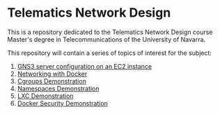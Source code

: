 # Telematics Network Design

This is a repository dedicated to the Telematics Network Design course Master's degree in Telecommunications of the University of Navarra.

This repository will contain a series of topics of interest for the subject:

1. [GNS3 server configuration on an EC2 instance](./GNS3ServerDeployment/README.md)
2. [Networking with Docker](./NetworkingWithDocker/README.md)
3. [Cgroups Demonstration](./CgroupsDemo/README.md)
4. [Namespaces Demonstration](./NamespacesDemo/README.md)
5. [LXC Demonstration](./LXCDemo/README.md)
6. [Docker Security Demonstration](./DockerSecDemo/README.md)
